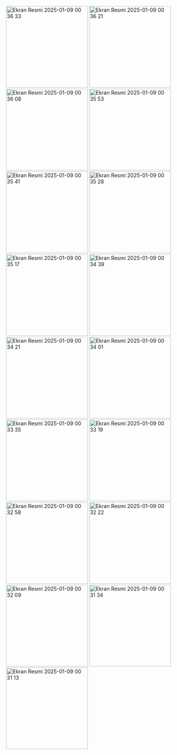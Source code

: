 <img width="222" alt="Ekran Resmi 2025-01-09 00 36 33" src="https://github.com/user-attachments/assets/cd4cc577-ac2b-452c-a92a-a98470da1574" />
<img width="222" alt="Ekran Resmi 2025-01-09 00 36 21" src="https://github.com/user-attachments/assets/93d00929-94ce-45fb-ace8-554f57360943" />
<img width="222" alt="Ekran Resmi 2025-01-09 00 36 08" src="https://github.com/user-attachments/assets/4a04903f-81a1-4778-856a-422e05e055d7" />
<img width="222" alt="Ekran Resmi 2025-01-09 00 35 53" src="https://github.com/user-attachments/assets/d6e03a2b-5304-44ff-b36c-c46796179b1f" />
<img width="222" alt="Ekran Resmi 2025-01-09 00 35 41" src="https://github.com/user-attachments/assets/92279d65-2671-4436-8a20-41dfe584fb0b" />
<img width="222" alt="Ekran Resmi 2025-01-09 00 35 28" src="https://github.com/user-attachments/assets/ffb520d1-33f4-40f6-b428-6a61d42f8fc1" />
<img width="222" alt="Ekran Resmi 2025-01-09 00 35 17" src="https://github.com/user-attachments/assets/e480f285-409b-4013-b4a2-bfbabf28b73e" />
<img width="222" alt="Ekran Resmi 2025-01-09 00 34 39" src="https://github.com/user-attachments/assets/bbe489a9-585d-414a-b79a-eddcd2763861" />
<img width="222" alt="Ekran Resmi 2025-01-09 00 34 21" src="https://github.com/user-attachments/assets/56732f64-92bd-4c59-b9dc-dd6b62e66739" />
<img width="222" alt="Ekran Resmi 2025-01-09 00 34 01" src="https://github.com/user-attachments/assets/b95f1347-01db-4bdb-aab9-9802e3f8d11c" />
<img width="222" alt="Ekran Resmi 2025-01-09 00 33 35" src="https://github.com/user-attachments/assets/656aae91-fd8d-4a48-8225-1f6f6d29571c" />
<img width="222" alt="Ekran Resmi 2025-01-09 00 33 19" src="https://github.com/user-attachments/assets/fa8d31b5-9930-4305-9d09-eb74506e3816" />
<img width="222" alt="Ekran Resmi 2025-01-09 00 32 58" src="https://github.com/user-attachments/assets/7d58f11f-2588-4744-a037-1eb5dd90318d" />
<img width="222" alt="Ekran Resmi 2025-01-09 00 32 22" src="https://github.com/user-attachments/assets/c3706181-9775-4bb7-ba88-1e1c42607399" />
<img width="222" alt="Ekran Resmi 2025-01-09 00 32 09" src="https://github.com/user-attachments/assets/0634fe01-20c1-43a5-9bfa-7cef0b7d22da" />
<img width="222" alt="Ekran Resmi 2025-01-09 00 31 34" src="https://github.com/user-attachments/assets/8083ee45-5146-4522-b83d-1ad3a4626224" />
<img width="222" alt="Ekran Resmi 2025-01-09 00 31 13" src="https://github.com/user-attachments/assets/d29f2fc0-20cb-49aa-ba48-130033c155d7" />
